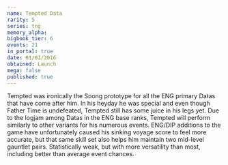 ```yaml
---
name: Tempted Data
rarity: 5
series: tng
memory_alpha:
bigbook_tier: 6
events: 21
in_portal: true
date: 01/01/2016
obtained: Launch
mega: false
published: true
---
```


Tempted was ironically the Soong prototype for all the ENG primary Datas that have come after him. In his heyday he was special and even though Father Time is undefeated, Tempted still has some juice in his legs yet. Due to the logjam among Datas in the ENG base ranks, Tempted will perform similarly to other variants for his numerous events. ENG/DIP additions to the game have unfortunately caused his sinking voyage score to feel more accurate, but that same skill set also helps him maintain two mid-level gauntlet pairs. Statistically weak, but with more versatility than most, including better than average event chances.
